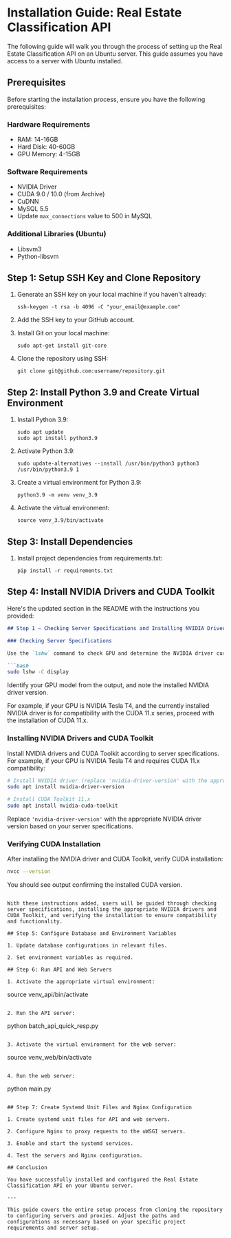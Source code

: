 # Installation Guide: Real Estate Classification API

The following guide will walk you through the process of setting up the Real Estate Classification API on an Ubuntu server. This guide assumes you have access to a server with Ubuntu installed.

## Prerequisites

Before starting the installation process, ensure you have the following prerequisites:

### Hardware Requirements

- RAM: 14-16GB
- Hard Disk: 40-60GB
- GPU Memory: 4-15GB

### Software Requirements

- NVIDIA Driver
- CUDA 9.0 / 10.0 (from Archive)
- CuDNN
- MySQL 5.5
- Update `max_connections` value to 500 in MySQL

### Additional Libraries (Ubuntu)

- Libsvm3
- Python-libsvm

## Step 1: Setup SSH Key and Clone Repository

1. Generate an SSH key on your local machine if you haven't already:
   ```
   ssh-keygen -t rsa -b 4096 -C "your_email@example.com"
   ```

2. Add the SSH key to your GitHub account.

3. Install Git on your local machine:
   ```
   sudo apt-get install git-core
   ```

4. Clone the repository using SSH:
   ```
   git clone git@github.com:username/repository.git
   ```

## Step 2: Install Python 3.9 and Create Virtual Environment

1. Install Python 3.9:
   ```
   sudo apt update
   sudo apt install python3.9
   ```

2. Activate Python 3.9:
   ```
   sudo update-alternatives --install /usr/bin/python3 python3 /usr/bin/python3.9 1
   ```

3. Create a virtual environment for Python 3.9:
   ```
   python3.9 -m venv venv_3.9
   ```

4. Activate the virtual environment:
   ```
   source venv_3.9/bin/activate
   ```

## Step 3: Install Dependencies

1. Install project dependencies from requirements.txt:
   ```
   pip install -r requirements.txt
   ```

## Step 4: Install NVIDIA Drivers and CUDA Toolkit

Here's the updated section in the README with the instructions you provided:

```markdown
## Step 1 — Checking Server Specifications and Installing NVIDIA Drivers and CUDA Toolkit

### Checking Server Specifications

Use the `lshw` command to check GPU and determine the NVIDIA driver currently installed on your system:

```bash
sudo lshw -C display
```

Identify your GPU model from the output, and note the installed NVIDIA driver version.

For example, if your GPU is NVIDIA Tesla T4, and the currently installed NVIDIA driver is for compatibility with the CUDA 11.x series, proceed with the installation of CUDA 11.x.

### Installing NVIDIA Drivers and CUDA Toolkit

Install NVIDIA drivers and CUDA Toolkit according to server specifications. For example, if your GPU is NVIDIA Tesla T4 and requires CUDA 11.x compatibility:

```bash
# Install NVIDIA driver (replace 'nvidia-driver-version' with the appropriate version)
sudo apt install nvidia-driver-version

# Install CUDA Toolkit 11.x
sudo apt install nvidia-cuda-toolkit
```

Replace `'nvidia-driver-version'` with the appropriate NVIDIA driver version based on your server specifications.

### Verifying CUDA Installation

After installing the NVIDIA driver and CUDA Toolkit, verify CUDA installation:

```bash
nvcc --version
```

You should see output confirming the installed CUDA version.
```

With these instructions added, users will be guided through checking server specifications, installing the appropriate NVIDIA drivers and CUDA Toolkit, and verifying the installation to ensure compatibility and functionality.

## Step 5: Configure Database and Environment Variables

1. Update database configurations in relevant files.

2. Set environment variables as required.

## Step 6: Run API and Web Servers

1. Activate the appropriate virtual environment:
   ```
   source venv_api/bin/activate
   ```

2. Run the API server:
   ```
   python batch_api_quick_resp.py
   ```

3. Activate the virtual environment for the web server:
   ```
   source venv_web/bin/activate
   ```

4. Run the web server:
   ```
   python main.py
   ```

## Step 7: Create Systemd Unit Files and Nginx Configuration

1. Create systemd unit files for API and web servers.

2. Configure Nginx to proxy requests to the uWSGI servers.

3. Enable and start the systemd services.

4. Test the servers and Nginx configuration.

## Conclusion

You have successfully installed and configured the Real Estate Classification API on your Ubuntu server.

---

This guide covers the entire setup process from cloning the repository to configuring servers and proxies. Adjust the paths and configurations as necessary based on your specific project requirements and server setup.
